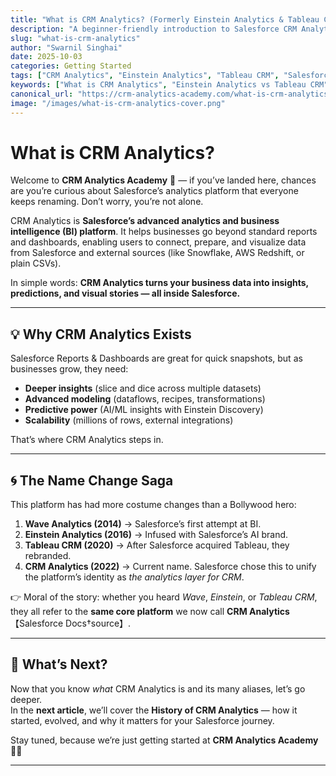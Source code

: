 ```yaml
---
title: "What is CRM Analytics? (Formerly Einstein Analytics & Tableau CRM)"
description: "A beginner-friendly introduction to Salesforce CRM Analytics — what it is, why it matters, and how it evolved from Einstein Analytics and Tableau CRM."
slug: "what-is-crm-analytics"
author: "Swarnil Singhai"
date: 2025-10-03
categories: Getting Started
tags: ["CRM Analytics", "Einstein Analytics", "Tableau CRM", "Salesforce", "Analytics"]
keywords: ["What is CRM Analytics", "Einstein Analytics vs Tableau CRM", "Salesforce Analytics", "CRM Analytics beginner guide", "Business Intelligence Salesforce"]
canonical_url: "https://crm-analytics-academy.com/what-is-crm-analytics"
image: "/images/what-is-crm-analytics-cover.png"
---
```


# What is CRM Analytics?  

Welcome to **CRM Analytics Academy** 👋 — if you’ve landed here, chances are you’re curious about Salesforce’s analytics platform that everyone keeps renaming. Don’t worry, you’re not alone.  

CRM Analytics is **Salesforce’s advanced analytics and business intelligence (BI) platform**. It helps businesses go beyond standard reports and dashboards, enabling users to connect, prepare, and visualize data from Salesforce and external sources (like Snowflake, AWS Redshift, or plain CSVs).  

In simple words: **CRM Analytics turns your business data into insights, predictions, and visual stories — all inside Salesforce.**

---

## 💡 Why CRM Analytics Exists
Salesforce Reports & Dashboards are great for quick snapshots, but as businesses grow, they need:
- **Deeper insights** (slice and dice across multiple datasets)  
- **Advanced modeling** (dataflows, recipes, transformations)  
- **Predictive power** (AI/ML insights with Einstein Discovery)  
- **Scalability** (millions of rows, external integrations)  

That’s where CRM Analytics steps in.  

---

## 🌀 The Name Change Saga
This platform has had more costume changes than a Bollywood hero:  

1. **Wave Analytics (2014)** → Salesforce’s first attempt at BI.  
2. **Einstein Analytics (2016)** → Infused with Salesforce’s AI brand.  
3. **Tableau CRM (2020)** → After Salesforce acquired Tableau, they rebranded.  
4. **CRM Analytics (2022)** → Current name. Salesforce chose this to unify the platform’s identity as *the analytics layer for CRM*.  

👉 Moral of the story: whether you heard *Wave*, *Einstein*, or *Tableau CRM*, they all refer to the **same core platform** we now call **CRM Analytics**【Salesforce Docs†source】.  

---

## 🚀 What’s Next?
Now that you know *what* CRM Analytics is and its many aliases, let’s go deeper.  
In the **next article**, we’ll cover the **History of CRM Analytics** — how it started, evolved, and why it matters for your Salesforce journey.  

Stay tuned, because we’re just getting started at **CRM Analytics Academy** 🎥✨  

---

